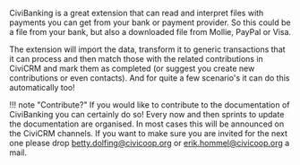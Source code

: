 CiviBanking is a great extension that can read and interpret files with payments you can get from your bank or payment provider. So this could be a file from your bank, but also a downloaded file from Mollie, PayPal or Visa.
 
The extension will import the data, transform it to generic transactions that it can process and then match those with the related contributions in CiviCRM and mark them as completed (or suggest you create new contributions or even contacts). And for quite a few scenario's it can do this automatically too!

!!! note "Contribute?"
    If you would like to contribute to the documentation of CiviBanking you can certainly do so! Every  now and then sprints to update the documentation are organised. In most cases this will be announced on the CiviCRM channels. If you want to make sure you are invited for the next one please drop [betty.dolfing@civicoop.org](mailto:betty.dolfing@civicoop.org) or [erik.hommel@civicoop.org](mailto:erik.hommel@civicoop.org) a mail.
